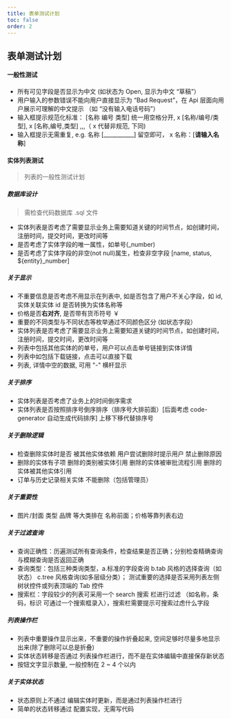 ```yaml
---
title: 表单测试计划
toc: false
order: 2
---
```


## 表单测试计划

#### 一般性测试

- 所有可见字段是否显示为中文 (如状态为 Open, 显示为中文 “草稿”）
- 用户输入的参数错误不能向用户直接显示为 “Bad Request”，在 Api 层面向用户展示可理解的中文提示 （如 “没有输入电话号码”）
- 输入框提示规范化标准： [名称 编号 类型] 统一用空格分开, x [名称/编号/类型], x [名称,编号,类型] ,,,（ x 代替非规范, 下同)
- 输入框提示无需重复, e.g. 名称 [___________] 留空即可， x 名称：[____请输入名称____]

#### 实体列表测试

> 列表的一般性测试计划

##### **_数据库设计_**

> 需检查代码数据库 .sql 文件

- 实体列表是否考虑了需要显示业务上需要知道关键的时间节点，如创建时间，注册时间，提交时间，更改时间等
- 是否考虑了实体字段的唯一属性，如单号(\_number)
- 是否考虑了实体字段的非空(not null)属生，检查非空字段 [name, status, ${entity}_number]

##### **_关于显示_**

- 不重要信息是否考虑不用显示在列表中, 如是否包含了用户不关心字段，如 id, 实体关联实体 id 是否转换为实体名称等
- 价格是否**右对齐**, 是否带有货币符号 ￥
- 重要的不同类型与不同状态等枚举通过不同颜色区分 (如状态字段）
- 实体列表是否考虑了需要显示业务上需要知道关键的时间节点，如创建时间，注册时间，提交时间，更改时间等
- 列表中包括其他实体的的单号，用户可以点击单号链接到实体详情
- 列表中如包括下载链接，点击可以直接下载
- 列表, 详情中空的数据, 可用 "-" 横杆显示

##### **_关于排序_**

- 实体列表是否考虑了业务上的时间倒序需求
- 实体列表是否按照排序号倒序排序（排序号大排前面）[后面考虑 code-generator 自动生成代码排序] 上移下移代替排序号

##### **_关于删除逻辑_**

- 检查删除实体时是否 被其他实体依赖 用户尝试删除时提示用户 禁止删除原因
- 删除的实体有子项 删除的类别被实体引用 删除的实体被审批流程引用 删除的实体被其他实体引用
- 订单与历史记录相关实体 不能删除（包括管理员）

##### **_关于重要性_**

- 图片/封面 类型 品牌 等大类排在 名称前面；价格等靠列表右边

##### **_关于过滤查询_**

- 查询正确性：历遍测试所有查询条件，检查结果是否正确；分别检查精确查询与模糊查询是否返回正确
- 查询类型：包括三种类询类型，a.标准的字段查询 b.tab 风格的选择查询（如状态） c.tree 风格查询(如多层级分类）； 测试重要的选择是否采用列表左侧树状控件或列表顶端的 Tab 控件
- 搜索栏：字段较少的列表可采用一个 search 搜索 栏进行过滤 （如名称，条码，标识 可通过一个搜索框录入），搜索栏需要提示可搜索过虑什么字段

##### **_列表操作栏_**

- 列表中重要操作显示出来，不重要的操作折叠起来, 空间足够时尽量多地显示出来(除了删除可以总是折叠)
- 实体状态转移是否通过 列表操作栏进行，而不是在实体编辑中直接保存新状态
- 按钮文字显示数量, 一般控制在 2 ~ 4 个以内

##### **_关于实体状态_**

- 状态原则上不通过 编辑实体时更新，而是通过列表操作栏进行
- 简单的状态转移通过 配置实现，无需写代码
